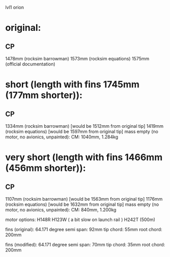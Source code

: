 lvl1 orion

# original:
## CP
1478mm (rocksim barrowman)
1573mm (rocksim equations)
1575mm (official documentation)

# short (length with fins 1745mm (177mm shorter)):
## CP
1334mm (rocksim barrowman) [would be 1512mm from original tip]
1419mm (rocksim equations) [would be 1597mm from original tip]
mass empty (no motor, no avionics, unpainted): CM: 1040mm, 1.284kg

# very short (length with fins 1466mm (456mm shorter)):
## CP
1107mm (rocksim barrowman) [would be 1563mm from original tip]
1176mm (rocksim equations) [would be 1632mm from original tip]
mass empty (no motor, no avionics, unpainted): CM: 840mm, 1.200kg




motor options:
H148R
H123W ( a bit slow on launch rail )
H242T (500m)



fins (original):
64.171 degree
semi span: 92mm
tip chord: 55mm
root chord: 200mm

fins (modified):
64.171 degree
semi span: 70mm
tip chord: 35mm
root chord: 200mm
